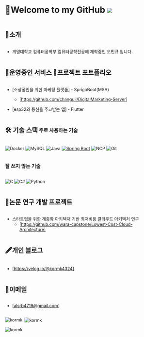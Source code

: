 # 👋Welcome to my GitHub ![](https://komarev.com/ghpvc/?username=kormk&label=Profile%20views&color=af4bf1&style=flat) 

<h2 style="display: inline-block; vertical-align: middle;">📌소개</h2>

- 계명대학교 컴퓨터공학부 컴퓨터공학전공에 재학중인 오민규 입니다.


<h2 style="display: inline-block; vertical-align: middle;">🚀운영중인 서비스</h2>



<h2 style="display: inline-block; vertical-align: middle;">💼프로젝트 포트폴리오</h2>

- [소상공인을 위한 마케팅 플랫폼] - SprignBoot(MSA)
  - [https://github.com/changuii/DigitalMarketing-Server]

- [esp32와 통신을 주고받는 앱] - Flutter


  
<h2 style="display: inline-block; vertical-align: middle;">🛠 기술 스택</h2>

<h3 style="display: inline-block; vertical-align: middle;">주로 사용하는 기술</h3>
  
![Docker](https://img.shields.io/badge/-Docker-2496ED?style=for-the-badge&logo=docker&logoColor=white)
![MySQL](https://img.shields.io/badge/-MySQL-4479A1?style=for-the-badge&logo=mysql&logoColor=white)
![Java](https://img.shields.io/badge/-Java-007396?style=for-the-badge&logo=java&logoColor=white)
[![Spring Boot](https://img.shields.io/badge/Spring%20Boot-2.5.5-6DB33F?style=for-the-badge&logo=spring&logoColor=white)](https://spring.io/projects/spring-boot)
![NCP](https://img.shields.io/badge/-NCP-03C75A?style=for-the-badge&logo=naver&logoColor=white)
![Git](https://img.shields.io/badge/-Git-F05032?style=for-the-badge&logo=git&logoColor=white)


<h3 style="display: inline-block; vertical-align: middle;">잘 쓰지 않는 기술</h3>
  
![C](https://img.shields.io/badge/-C-00599C?style=for-the-badge&logo=c&logoColor=white)
![C#](https://img.shields.io/badge/-CSharp-239120?style=for-the-badge&logo=c-sharp&logoColor=white)
![Python](https://img.shields.io/badge/-Python-3776AB?style=for-the-badge&logo=python&logoColor=white)




<h2 style="display: inline-block; vertical-align: middle;">📜논문 연구 개발 프로젝트</h2>

- 스타트업을 위한 계층화 아키텍처 기반 최저비용 클라우드 아키텍처 연구
  - [https://github.com/wara-capstone/Lowest-Cost-Cloud-Architecture]
  
<h2 style="display: inline-block; vertical-align: middle;">🖋개인 블로그</h2>

- [https://velog.io/@kormk4324]

<h2 style="display: inline-block; vertical-align: middle;">📧이메일</h2>

- [alsrb4719@gmail.com]
  
## 
<p><img align="left" src="https://github-readme-stats.vercel.app/api/top-langs?username=kormk&show_icons=true&theme=radical&locale=en&layout=compact" alt="kormk" /></p>

<p>&nbsp;<img align="center" src="https://github-readme-stats.vercel.app/api?username=kormk&show_icons=true&theme=radical&locale=en" alt="kormk" /></p>

<p><img align="center" src="https://github-readme-streak-stats.herokuapp.com/?user=kormk&theme=dark" alt="kormk" /></p>
